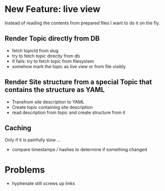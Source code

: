 # New Feature: live view

Instead of reading the contents from prepared files I want to do it on the fly.

## Render Topic directly from DB

* fetch topicId from slug
* try to fetch topic directly from db
* If fails: try to fetch topic from filesystem
* somehow mark the topic as live view or from file visibly

## Render Site structure from a special Topic that contains the structure as YAML

* Transfrom site description to YAML
* Create topic containing site description
* read description from topic and create structure from it

## Caching

Only if it is painfully slow ...

* compare timestamps / hashes to determine if something changed

# Problems

* hyphenate still screws up links
